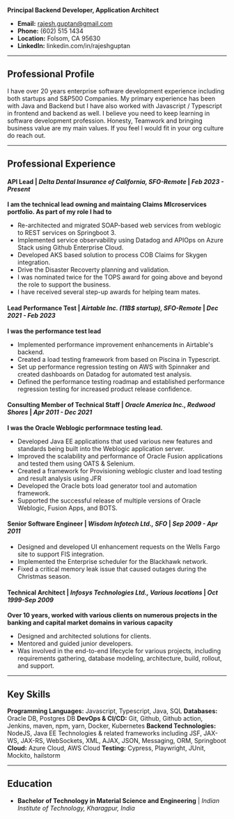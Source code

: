 **Principal Backend Developer, Application Architect**

- **Email:** rajesh.guptan@gmail.com 
- **Phone:** (602) 515 1434 
- **Location:** Folsom, CA 95630
- **LinkedIn:** linkedin.com/in/rajeshguptan

---

## Professional Profile
I have over 20 years enterprise software development experience including both startups and S&P500 Companies. My primary experience has been with Java and Backend but I have also worked with Javascript / Typescript in frontend and backend as well. I believe you need to keep learning in software development profession. Honesty, Teamwork and bringing business value are my main values. If you feel I would fit in your org culture do reach out.

---

## Professional Experience

#### **API Lead** | *Delta Dental Insurance of California, SFO-Remote* | *Feb 2023 - Present*
**I am the technical lead owning and maintaing Claims MIcroservices portfolio. As part of my role I had to**
- Re-architected and migrated SOAP-based web services from weblogic to REST services on Springboot 3.
- Implemented service observability using Datadog and APIOps on Azure Stack using Github Enterprise Cloud.
- Developed AKS based solution to process COB Claims for Skygen integration.
- Drive the Disaster Recoverty planning and validation.
- I was nominated twice for the TOPS award for going above and beyond the role to support the business. 
- I have received several step-up awards for helping team mates. 

#### **Lead Performance Test** | *Airtable Inc. (11B$ startup), SFO-Remote* | *Dec 2021 - Feb 2023*
**I was the performance test lead**
- Implemented performance improvement enhancements in Airtable's backend.
- Created a load testing framework from based on Piscina in Typescript.
- Set up performance regression testing on AWS with Spinnaker and created dashboards on Datadog for automated test analysis.
- Defined the performance testing roadmap and established performance regression testing for increased product release confidence.

#### **Consulting Member of Technical Staff** | *Oracle America Inc., Redwood Shores* | *Apr 2011 - Dec 2021*
**I was the Oracle Weblogic performnace testing lead.**
- Developed Java EE applications that used various new features and standards being built into the Weblogic application server.
- Improved the scalability and performance of Oracle Fusion applications and tested them using OATS & Selenium.
- Created a framework for Provisioning weblogic cluster and load testing and result analysis using JFR
- Developed the Oracle bots load generator tool and automation framework.
- Supported the successful release of multiple versions of Oracle Weblogic, Fusion Apps, and BOTS.

#### **Senior Software Engineer** | *Wisdom Infotech Ltd., SFO* | *Sep 2009 - Apr 2011*
- Designed and developed UI enhancement requests on the Wells Fargo site to support FIS integration.
- Implemented the Enterprise scheduler for the Blackhawk network.
- Fixed a critical memory leak issue that caused outages during the Christmas season.

#### **Technical Architect** | *Infosys Technologies Ltd., Various locations* | *Oct 1999-Sep 2009*
**Over 10 years, worked with various clients on numerous projects in the banking and capital market domains in various capacity**
- Designed and architected solutions for clients.
- Mentored and guided junior developers.
- Was involved in the end-to-end lifecycle for various projects, including requirements gathering, database modeling, architecture, build, rollout, and support.

---

## Key Skills
**Programming Languages:** Javascript, Typescript, Java, SQL
**Databases:** Oracle DB, Postgres DB
**DevOps & CI/CD:** Git, Github, Github action, Jenkins, maven, npm, yarn, Docker, Kubernetes
**Backend Technologies:** NodeJS, Java EE Technologies & related frameworks including JSF, JAX-WS, JAX-RS, WebSockets, XML, AJAX, JSON, Messaging, ORM, Springboot
**Cloud:** Azure Cloud, AWS Cloud
**Testing:** Cypress, Playwright, JUnit, Mockito, hailstorm

---

## Education
- **Bachelor of Technology in Material Science and Engineering** | *Indian Institute of Technology, Kharagpur, India*
